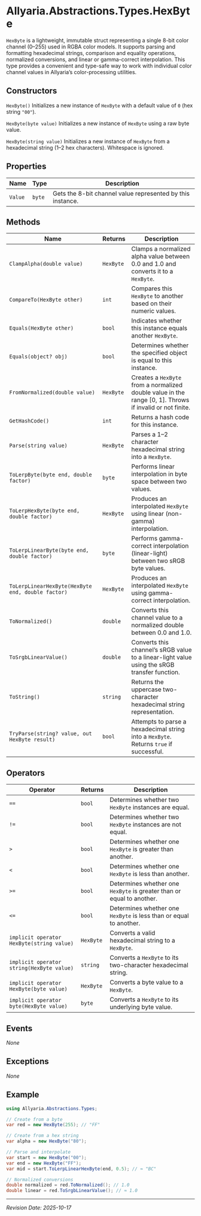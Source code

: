 ﻿# Allyaria.Abstractions.Types.HexByte

`HexByte` is a lightweight, immutable struct representing a single 8-bit color channel (0–255) used in RGBA color
models. It supports parsing and formatting hexadecimal strings, comparison and equality operations, normalized
conversions, and linear or gamma-correct interpolation. This type provides a convenient and type-safe way to work with
individual color channel values in Allyaria’s color-processing utilities.

## Constructors

`HexByte()`
Initializes a new instance of `HexByte` with a default value of `0` (hex string `"00"`).

`HexByte(byte value)`
Initializes a new instance of `HexByte` using a raw byte value.

`HexByte(string value)`
Initializes a new instance of `HexByte` from a hexadecimal string (1–2 hex characters). Whitespace is ignored.

## Properties

| Name    | Type   | Description                                                |
|---------|--------|------------------------------------------------------------|
| `Value` | `byte` | Gets the 8-bit channel value represented by this instance. |

## Methods

| Name                                              | Returns   | Description                                                                                              |
|---------------------------------------------------|-----------|----------------------------------------------------------------------------------------------------------|
| `ClampAlpha(double value)`                        | `HexByte` | Clamps a normalized alpha value between 0.0 and 1.0 and converts it to a `HexByte`.                      |
| `CompareTo(HexByte other)`                        | `int`     | Compares this `HexByte` to another based on their numeric values.                                        |
| `Equals(HexByte other)`                           | `bool`    | Indicates whether this instance equals another `HexByte`.                                                |
| `Equals(object? obj)`                             | `bool`    | Determines whether the specified object is equal to this instance.                                       |
| `FromNormalized(double value)`                    | `HexByte` | Creates a `HexByte` from a normalized double value in the range [0, 1]. Throws if invalid or not finite. |
| `GetHashCode()`                                   | `int`     | Returns a hash code for this instance.                                                                   |
| `Parse(string value)`                             | `HexByte` | Parses a 1–2 character hexadecimal string into a `HexByte`.                                              |
| `ToLerpByte(byte end, double factor)`             | `byte`    | Performs linear interpolation in byte space between two values.                                          |
| `ToLerpHexByte(byte end, double factor)`          | `HexByte` | Produces an interpolated `HexByte` using linear (non-gamma) interpolation.                               |
| `ToLerpLinearByte(byte end, double factor)`       | `byte`    | Performs gamma-correct interpolation (linear-light) between two sRGB byte values.                        |
| `ToLerpLinearHexByte(HexByte end, double factor)` | `HexByte` | Produces an interpolated `HexByte` using gamma-correct interpolation.                                    |
| `ToNormalized()`                                  | `double`  | Converts this channel value to a normalized double between 0.0 and 1.0.                                  |
| `ToSrgbLinearValue()`                             | `double`  | Converts this channel’s sRGB value to a linear-light value using the sRGB transfer function.             |
| `ToString()`                                      | `string`  | Returns the uppercase two-character hexadecimal string representation.                                   |
| `TryParse(string? value, out HexByte result)`     | `bool`    | Attempts to parse a hexadecimal string into a `HexByte`. Returns `true` if successful.                   |

## Operators

| Operator                                  | Returns   | Description                                                           |
|-------------------------------------------|-----------|-----------------------------------------------------------------------|
| `==`                                      | `bool`    | Determines whether two `HexByte` instances are equal.                 |
| `!=`                                      | `bool`    | Determines whether two `HexByte` instances are not equal.             |
| `>`                                       | `bool`    | Determines whether one `HexByte` is greater than another.             |
| `<`                                       | `bool`    | Determines whether one `HexByte` is less than another.                |
| `>=`                                      | `bool`    | Determines whether one `HexByte` is greater than or equal to another. |
| `<=`                                      | `bool`    | Determines whether one `HexByte` is less than or equal to another.    |
| `implicit operator HexByte(string value)` | `HexByte` | Converts a valid hexadecimal string to a `HexByte`.                   |
| `implicit operator string(HexByte value)` | `string`  | Converts a `HexByte` to its two-character hexadecimal string.         |
| `implicit operator HexByte(byte value)`   | `HexByte` | Converts a byte value to a `HexByte`.                                 |
| `implicit operator byte(HexByte value)`   | `byte`    | Converts a `HexByte` to its underlying byte value.                    |

## Events

*None*

## Exceptions

*None*

## Example

```csharp
using Allyaria.Abstractions.Types;

// Create from a byte
var red = new HexByte(255); // "FF"

// Create from a hex string
var alpha = new HexByte("80");

// Parse and interpolate
var start = new HexByte("00");
var end = new HexByte("FF");
var mid = start.ToLerpLinearHexByte(end, 0.5); // ≈ "BC"

// Normalized conversions
double normalized = red.ToNormalized(); // 1.0
double linear = red.ToSrgbLinearValue(); // ≈ 1.0
```

---

*Revision Date: 2025-10-17*
